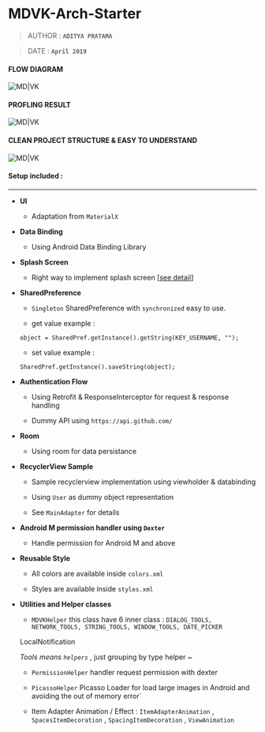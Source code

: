 
# MDVK-Arch-Starter

> AUTHOR			:		 **`ADITYA PRATAMA`**

> DATE : **`April 2019`**


#### FLOW DIAGRAM

![MD|VK](https://raw.githubusercontent.com/abehbatre/MDVK-Arch-Starter/master/architecture.png)

  

#### PROFLING RESULT

![MD|VK](https://raw.githubusercontent.com/abehbatre/MDVK-Arch-Starter/master/profiling_test.png)

  

#### CLEAN PROJECT STRUCTURE & EASY TO UNDERSTAND

![MD|VK](https://raw.githubusercontent.com/abehbatre/MDVK-Arch-Starter/master/profiling_test.png)

  
  

#### Setup included :

---

-  **UI**

    - Adaptation from `MaterialX`

-  **Data Binding**

    - Using Android Data Binding Library

-  **Splash Screen**

    - Right way to implement splash screen [[see detail](https://www.bignerdranch.com/blog/splash-screens-the-right-way/)]

-  **SharedPreference**

    -  `Singleton` SharedPreference with `synchronized` easy to use.

    - get value example :

    `object = SharedPref.getInstance().getString(KEY_USERNAME, "");`

    - set value example :

    `SharedPref.getInstance().saveString(object);`

-  **Authentication Flow**

    - Using Retrofit & ResponseInterceptor for request & response handling

    - Dummy API using `https://api.github.com/`

-  **Room**

    - Using room for data persistance

-  **RecyclerView Sample**

    - Sample recyclerview implementation using viewholder & databinding

    - Using `User` as dummy object representation

    - See `MainAdapter` for details

-  **Android M permission handler using `Dexter`**

    - Handle permission for Android M and above

-  **Reusable Style**

    - All colors are available inside `colors.xml`

    - Styles are available inside `styles.xml`

-  **Utilities and Helper classes**

    -  `MDVKHelper` this class have 6 inner class :
      ```DIALOG_TOOLS, NETWORK_TOOLS, STRING_TOOLS, WINDOW_TOOLS, DATE_PICKER```

      LocalNotification

    *Tools means `helpers`* , just grouping by type helper ~

    -  `PermissionHelper` handler request permission with dexter

    -  `PicassoHelper` Picasso Loader for load large images in Android and avoiding the out of memory error`

    - Item Adapter Animation / Effect : `ItemAdapterAnimation` , `SpacesItemDecoration` , `SpacingItemDecoration` , `ViewAnimation`
